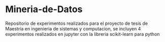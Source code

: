 # Mineria-de-Datos
Repositorio de experimentos realizados para el proyecto de tesis de Maestría en ingenieria de sistemas y computacion,
se incluyen 4 experimentos realizados en jupyter con la libreria scikit-learn para python
